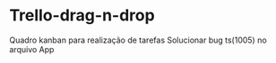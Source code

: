 # Trello-drag-n-drop
Quadro kanban para realização de tarefas
Solucionar bug ts(1005) no arquivo App
